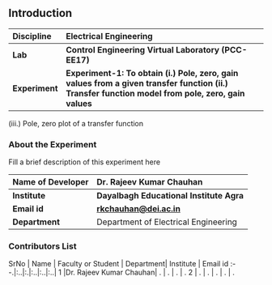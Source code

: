 ## Introduction


<b>Discipline | <b>Electrical Engineering 
:--|:--|
<b> Lab | <b> Control Engineering Virtual Laboratory (PCC-EE17)
<b> Experiment|     <b> Experiment-1: To obtain (i.) Pole, zero, gain values from a given transfer function (ii.) Transfer function model from pole, zero, gain values
(iii.) Pole, zero plot of a transfer function 

### About the Experiment 

Fill a brief description of this experiment here

<b>Name of Developer | <b> Dr. Rajeev Kumar Chauhan 
:--|:--|
<b> Institute | <b>  Dayalbagh Educational Institute Agra 
<b> Email id|     <b>  rkchauhan@dei.ac.in 
<b> Department |  Department of Electrical Engineering 

### Contributors List

SrNo | Name | Faculty or Student | Department| Institute | Email id
:--.|:..|:.|:..|:..|:..|
1 |Dr. Rajeev Kumar Chauhan| . | . | . | .
2 | . | . | . | . | .
